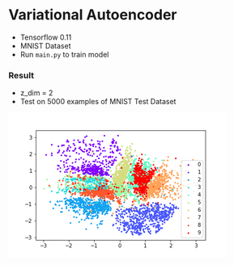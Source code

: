 # Variational Autoencoder
- Tensorflow 0.11
- MNIST Dataset
- Run `main.py` to train model


### Result
- z_dim = 2
- Test on 5000 examples of MNIST Test Dataset

![VAE_mnist_test](Result/VAE_mnist_test.png)
